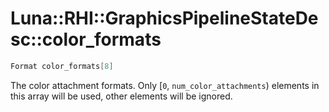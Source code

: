 # Luna::RHI::GraphicsPipelineStateDesc::color_formats

```c++
Format color_formats[8]
```

The color attachment formats. Only [`0`, `num_color_attachments`) elements in this array will be used, other elements will be ignored. 

